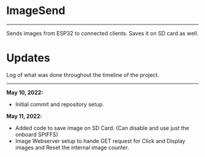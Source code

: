 # ImageSend
***
Sends images from ESP32 to connected clients. Saves it on SD card as well. 

# Updates
Log of what was done throughout the timeline of the project.
***
<b>May 10, 2022:</b><br>
* Initial commit and repository setup.

<b>May 11, 2022:</b><br>
* Added code to save image on SD Card. (Can disable and use just the onboard SPIFFS)
* Image Webserver setup to hande GET request for Click and Display images and Reset the internal image counter. 
